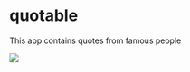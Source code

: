# quotable

This app contains quotes from famous people

![](https://github.com/alisherkarimov/quotables.git)
